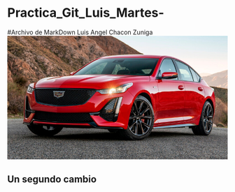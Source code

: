 # Practica_Git_Luis_Martes-

#Archivo de MarkDown Luis Angel Chacon Zuniga
![Captura de Pantalla](img/Auto.jpg)

## Un segundo cambio
